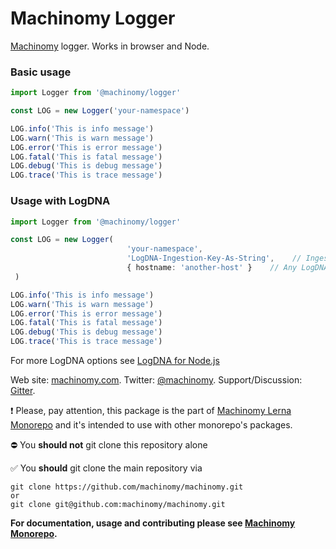 # Machinomy Logger

[Machinomy](https://github.com/machinomy/machinomy/tree/master/packages/machinomy) logger. Works in browser and Node.

### Basic usage

```typescript
import Logger from '@machinomy/logger'

const LOG = new Logger('your-namespace')

LOG.info('This is info message')
LOG.warn('This is warn message')
LOG.error('This is error message')
LOG.fatal('This is fatal message')
LOG.debug('This is debug message')
LOG.trace('This is trace message')
```

### Usage with LogDNA

```typescript
import Logger from '@machinomy/logger'

const LOG = new Logger(
                          'your-namespace',
                          'LogDNA-Ingestion-Key-As-String',    // Ingestion Key from "API Keys" section of LogDNA website
                          { hostname: 'another-host' }    // Any LogDNA for Node.js constructor options
 )

LOG.info('This is info message')
LOG.warn('This is warn message')
LOG.error('This is error message')
LOG.fatal('This is fatal message')
LOG.debug('This is debug message')
LOG.trace('This is trace message')
```

For more LogDNA options see [LogDNA for Node.js]([https://github.com/logdna/nodejs#options](https://github.com/logdna/nodejs#options))


Web site: [machinomy.com](http://machinomy.com).
Twitter: [@machinomy](http://twitter.com/machinomy).
Support/Discussion: [Gitter](https://gitter.im/machinomy/machinomy).

:exclamation:
Please, pay attention, this package is the part of [Machinomy Lerna Monorepo](https://github.com/machinomy/machinomy) and it's intended to use with other monorepo's packages. 

:no_entry: You **should not** git clone this repository alone

:white_check_mark: You **should** git clone the main repository via
```
git clone https://github.com/machinomy/machinomy.git
or 
git clone git@github.com:machinomy/machinomy.git
```

**For documentation, usage and contributing please see [Machinomy Monorepo](https://github.com/machinomy/machinomy).**
